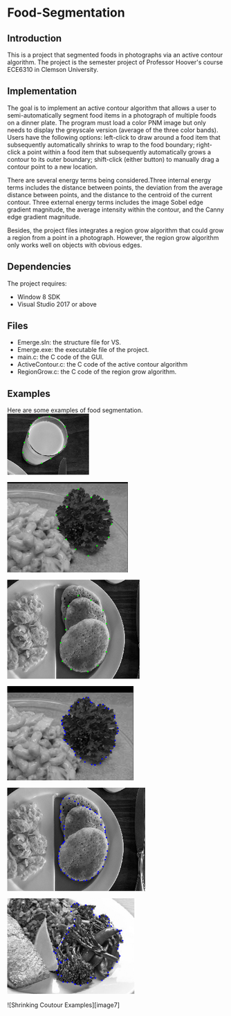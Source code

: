 # Food-Segmentation
## Introduction

This is a project that segmented foods in photographs via an active contour algorithm. The project is the semester project of Professor Hoover's course ECE6310
in Clemson University.

[//]: # (Image References)
[image1]: ./examples/Grow1.png
[image2]: ./examples/Grow2.png
[image3]: ./examples/Grow3.png
[image4]: ./examples/Shrink1.png
[image5]: ./examples/Shrink2.png
[image6]: ./examples/Shrink3.png
[image6]: ./examples/Shrink4.png

## Implementation ##
The goal is to implement an active contour algorithm that allows a user to semi-automatically segment food items in a photograph of multiple foods on a dinner plate.
The program must load a color PNM image but only needs to display the greyscale version (average of the three color bands). Users have
the following options: left-click to draw around a food item that subsequently automatically shrinks to wrap to the food boundary; right-click a point within a food item that subsequently
automatically grows a contour to its outer boundary; shift-click (either button) to manually drag a contour point to a new location.

There are several energy terms being considered.Three internal energy terms includes the distance between points, the deviation from the average distance between points, and
the distance to the centroid of the current contour. Three external energy terms includes the image Sobel edge gradient magnitude, the average intensity within the contour, and the
Canny edge gradient magnitude.

Besides, the project files integrates a region grow algorithm that could grow a region from a point in a photograph. However, the region grow algorithm only 
works well on objects with obvious edges.

## Dependencies
The project requires:
* Window 8 SDK
* Visual Studio 2017 or above

## Files
* Emerge.sln: the structure file for VS.
* Emerge.exe: the executable file of the project.
* main.c: the C code of the GUI.
* ActiveContour.c: the C code of the active contour algorithm
* RegionGrow.c: the C code of the region grow algorithm.

## Examples
Here are some examples of food segmentation.
![Growing Coutour Examples][image1]

![Growing Coutour Examples][image2]

![Growing Coutour Examples][image3]

![Shrinking Coutour Examples][image4]

![Shrinking Coutour Examples][image5]

![Shrinking Coutour Examples][image6]

![Shrinking Coutour Examples][image7]
